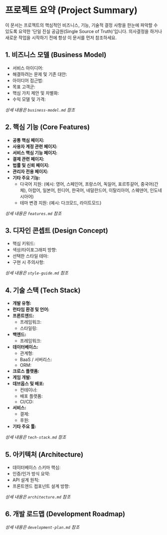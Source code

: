 # 프로젝트 요약 (Project Summary)

이 문서는 프로젝트의 핵심적인 비즈니스, 기능, 기술적 결정 사항을 한눈에 파악할 수 있도록 요약한 '단일 진실 공급원(Single Source of Truth)'입니다. 의사결정을 하거나 새로운 작업을 시작하기 전에 항상 이 문서를 먼저 참조하세요.

## 1. 비즈니스 모델 (Business Model)

- 서비스 아이디어:
- 해결하려는 문제 및 기존 대안:
- 아이디어 접근법:
- 목표 고객군:
- 핵심 가치 제안 및 차별화:
- 수익 모델 및 가격:

*상세 내용은 `business-model.md` 참조*

## 2. 핵심 기능 (Core Features)

- **공통 핵심 페이지:**
- **사용자 계정 관련 페이지:**
- **서비스 핵심 기능 페이지:**
- **결제 관련 페이지:**
- **법률 및 신뢰 페이지:**
- **관리자 전용 페이지:**
- **기타 주요 기능:**
  - 다국어 지원: (예시: 영어, 스페인어, 프랑스어, 독일어, 포르투갈어, 중국어(간체), 아랍어, 일본어, 힌디어, 한국어, 네덜란드어, 이탈리아어, 스웨덴어, 인도네시아어)
  - 테마 변경 지원: (예시: 다크모드, 라이트모드)

*상세 내용은 `features.md` 참조*

## 3. 디자인 콘셉트 (Design Concept)

- 핵심 키워드:
- 색상/타이포그래피 방향:
- 선택한 스타일 테마:
- 구현 시 주의사항:

*상세 내용은 `style-guide.md` 참조*

## 4. 기술 스택 (Tech Stack)

- **개발 유형:**
- **런타임 환경 및 언어:**
- **프론트엔드:**
  - 프레임워크:
  - 스타일링:
- **백엔드:**
  - 프레임워크:
- **데이터베이스:**
  - 관계형:
  - BaaS / 서버리스:
  - ORM:
- **크로스 플랫폼:**
- **게임 개발:**
- **데브옵스 및 배포:**
  - 컨테이너:
  - 배포 플랫폼:
  - CI/CD:
- **서비스:**
  - 결제:
  - 후원:
- **기타 주요 툴:**

*상세 내용은 `tech-stack.md` 참조*

## 5. 아키텍처 (Architecture)

- 데이터베이스 스키마 핵심:
- 인증/인가 방식 요약:
- API 설계 원칙:
- 프론트엔드 컴포넌트 설계 방향:

*상세 내용은 `architecture.md` 참조*

## 6. 개발 로드맵 (Development Roadmap)

*상세 내용은 `development-plan.md` 참조*
